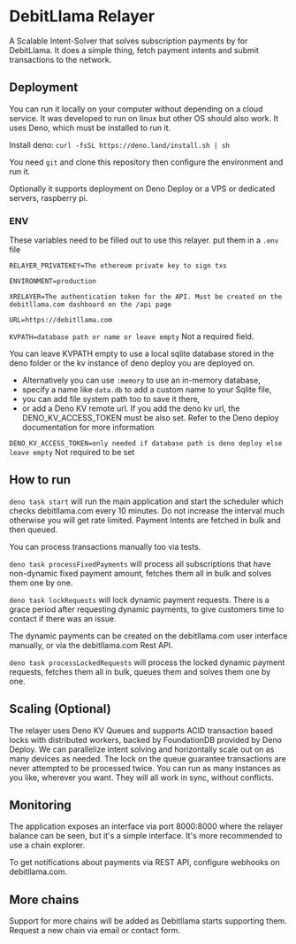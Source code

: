 # DebitLlama Relayer

A Scalable Intent-Solver that solves subscription payments by for DebitLlama.
It does a simple thing, fetch payment intents and submit transactions to the network.

## Deployment

You can run it locally on your computer without depending on a cloud
service. It was developed to run on linux but other OS should also work.
It uses Deno, which must be installed to run it.

Install deno: `curl -fsSL https://deno.land/install.sh | sh`

You need `git` and clone this repository then configure the environment and run it.

Optionally it supports deployment on Deno Deploy or a VPS or dedicated servers, raspberry pi.

### ENV

These variables need to be filled out to use this relayer. put them in a `.env`
file

`RELAYER_PRIVATEKEY=The ethereum private key to sign txs`

`ENVIRONMENT=production`

`XRELAYER=The authentication token for the API. Must be created on the debitllama.com dashboard on the /api page`

`URL=https://debitllama.com`

`KVPATH=database path or name or leave empty` Not a required field. 

You can leave KVPATH empty to use a local sqlite database stored in the deno folder or the kv instance of deno deploy you are deployed on. 

* Alternatively you can use `:memory` to use an in-memory database,
* specify a name like `data.db` to add a custom name to your Sqlite file,
* you can add file system path too to save it there, 
* or add a Deno KV remote url. If you add the deno kv url, the DENO_KV_ACCESS_TOKEN must be also set. Refer to the Deno deploy documentation for more information

`DENO_KV_ACCESS_TOKEN=only needed if database path is deno deploy else leave empty` Not required to be set

## How to run

`deno task start` will run the main application and start the scheduler which checks debitllama.com every 10 minutes. 
Do not increase the interval much otherwise you will get rate limited. Payment Intents are fetched in bulk and then queued.

You can process transactions manually too via tests.

`deno task processFixedPayments` will process all subscriptions that have non-dynamic fixed payment amount, fetches them all in bulk and solves them one by one.

`deno task lockRequests` will lock dynamic payment requests. There is a grace period after requesting dynamic payments, to give customers time to contact if there was an issue. 

The dynamic payments can be created on the debitllama.com user interface manually, or via the debitllama.com Rest API.

`deno task processLockedRequests` will process the locked dynamic payment requests, fetches them all in bulk, queues them and solves them one by one.

## Scaling (Optional)

The relayer uses Deno KV Queues and supports ACID transaction based locks with distributed workers, backed by FoundationDB provided by Deno Deploy.
We can parallelize intent solving and horizontally scale out on as many devices as needed. The lock on the queue guarantee transactions are never attempted to be processed twice.
You can run as many instances as you like, wherever you want. They will all work in sync, without conflicts.

## Monitoring

The application exposes an interface via port 8000:8000 where the relayer
balance can be seen, but it's a simple interface. It's more recommended to use a chain explorer.

To get notifications about payments via REST API, configure webhooks on debitllama.com.


## More chains
Support for more chains will be added as Debitllama starts supporting them. Request a new chain via email or contact form.